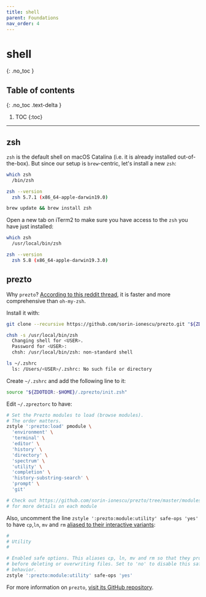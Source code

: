 ```yaml
---
title: shell
parent: Foundations
nav_order: 4
---
```


# shell
{: .no_toc }

## Table of contents
{: .no_toc .text-delta }

1. TOC
{:toc}

---

## zsh

`zsh` is the default shell on macOS Catalina (i.e. it is already installed out-of-the-box). But since our setup is `brew`-centric, let's install a new `zsh`:

```sh
which zsh
  /bin/zsh

zsh --version
  zsh 5.7.1 (x86_64-apple-darwin19.0)

brew update && brew install zsh
```

Open a new tab on iTerm2 to make sure you have access to the `zsh` you have just installed:

```sh
which zsh
  /usr/local/bin/zsh

zsh --version
  zsh 5.8 (x86_64-apple-darwin19.3.0)
```

## prezto

Why `prezto`? [According to this reddit thread](https://www.reddit.com/r/zsh/comments/3be1fe/what_is_the_best_alternative_to_ohmyzsh_i_am/), it is faster and more comprehensive than `oh-my-zsh`.

Install it with:

```sh
git clone --recursive https://github.com/sorin-ionescu/prezto.git "${ZDOTDIR:-$HOME}/.zprezto"

chsh -s /usr/local/bin/zsh
  Changing shell for <USER>.
  Password for <USER>:
  chsh: /usr/local/bin/zsh: non-standard shell

ls ~/.zshrc
  ls: /Users/<USER>/.zshrc: No such file or directory
```

Create `~/.zshrc` and add the following line to it:

```sh
source "${ZDOTDIR:-$HOME}/.zprezto/init.zsh"
```

Edit `~/.zpreztorc` to have:

```sh
# Set the Prezto modules to load (browse modules).
# The order matters.
zstyle ':prezto:load' pmodule \
  'environment' \
  'terminal' \
  'editor' \
  'history' \
  'directory' \
  'spectrum' \
  'utility' \
  'completion' \
  'history-substring-search' \
  'prompt' \
  'git'

# Check out https://github.com/sorin-ionescu/prezto/tree/master/modules 
# for more details on each module
```

Also, uncomment the line `zstyle ':prezto:module:utility' safe-ops 'yes'` to have `cp`,`ln`, `mv` and `rm` [aliased to their interactive variants](https://github.com/sorin-ionescu/prezto/tree/master/modules/utility#safe-ops):

```sh
#
# Utility
#

# Enabled safe options. This aliases cp, ln, mv and rm so that they prompt
# before deleting or overwriting files. Set to 'no' to disable this safer
# behavior.
zstyle ':prezto:module:utility' safe-ops 'yes'
```

For more information on `prezto`, [visit its GitHub repository](https://github.com/sorin-ionescu/prezto).